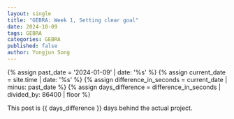 ```yaml
---
layout: single
title: "GEBRA: Week 1, Setting clear goal"
date: 2024-10-09
tags: GEBRA
categories: GEBRA
published: false
author: Yongjun Song
---
```


{% assign past_date = '2024-01-09' | date: '%s' %}
{% assign current_date = site.time | date: '%s' %}
{% assign difference_in_seconds = current_date | minus: past_date %}
{% assign days_difference = difference_in_seconds | divided_by: 86400 | floor %}

This post is {{ days_difference }} days behind the actual project.